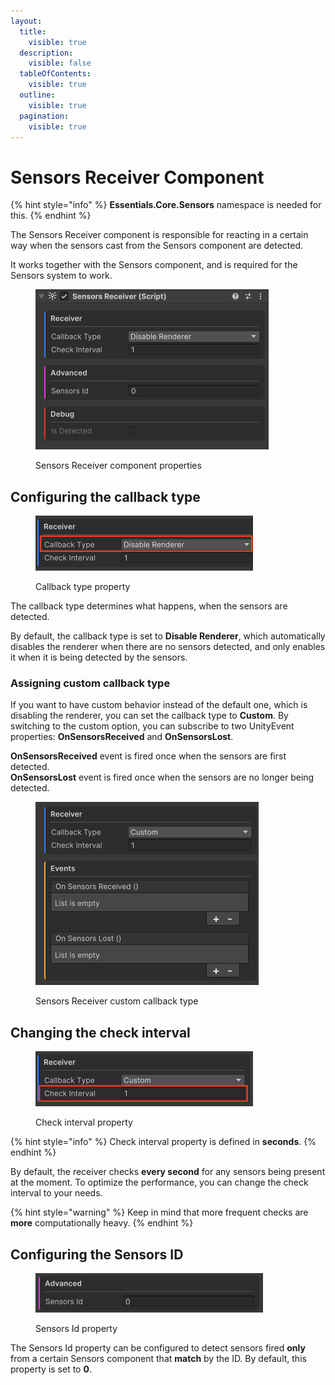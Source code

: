 ```yaml
---
layout:
  title:
    visible: true
  description:
    visible: false
  tableOfContents:
    visible: true
  outline:
    visible: true
  pagination:
    visible: true
---
```


# Sensors Receiver Component

{% hint style="info" %}
**Essentials.Core.Sensors** namespace is needed for this.
{% endhint %}

The Sensors Receiver component is responsible for reacting in a certain way when the sensors cast from the Sensors component are detected.

It works together with the Sensors component, and is required for the Sensors system to work.

<div align="left"><figure><img src="../../.gitbook/assets/Screenshot 2025-03-06 at 10.09.31.png" alt="" width="373"><figcaption><p>Sensors Receiver component properties</p></figcaption></figure></div>

## Configuring the callback type

<div align="left"><figure><img src="../../.gitbook/assets/Screenshot 2025-03-20 at 09.09.13.png" alt="" width="348"><figcaption><p>Callback type property</p></figcaption></figure></div>

The callback type determines what happens, when the sensors are detected.

By default, the callback type is set to **Disable Renderer**, which automatically disables the renderer when there are no sensors detected, and only enables it when it is being detected by the sensors.

### Assigning custom callback type

If you want to have custom behavior instead of the default one, which is disabling the renderer, you can set the callback type to **Custom**. By switching to the custom option, you can subscribe to two UnityEvent properties: **OnSensorsReceived** and **OnSensorsLost**.

**OnSensorsReceived** event is fired once when the sensors are first detected.\
**OnSensorsLost** event is fired once when the sensors are no longer being detected.

<div align="left"><figure><img src="../../.gitbook/assets/Screenshot 2025-03-06 at 10.20.16.png" alt="" width="357"><figcaption><p>Sensors Receiver custom callback type</p></figcaption></figure></div>

## Changing the check interval

<div align="left"><figure><img src="../../.gitbook/assets/Screenshot 2025-03-20 at 09.03.46 (1).png" alt="" width="348"><figcaption><p>Check interval property</p></figcaption></figure></div>

{% hint style="info" %}
Check interval property is defined in **seconds**.
{% endhint %}

By default, the receiver checks **every second** for any sensors being present at the moment. To optimize the performance, you can change the check interval to your needs.

{% hint style="warning" %}
Keep in mind that more frequent checks are **more** computationally heavy.
{% endhint %}

## Configuring the Sensors ID

<div align="left"><figure><img src="../../.gitbook/assets/Screenshot 2025-03-20 at 09.15.11.png" alt="" width="364"><figcaption><p>Sensors Id property</p></figcaption></figure></div>

The Sensors Id property can be configured to detect sensors fired **only** from a certain Sensors component that **match** by the ID. By default, this property is set to **0**.
